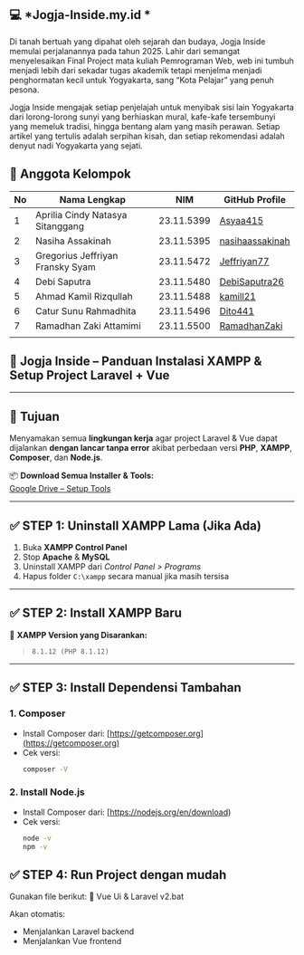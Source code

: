 
## 💻 *Jogja-Inside.my.id *
Di tanah bertuah yang dipahat oleh sejarah dan budaya, Jogja Inside memulai perjalanannya pada tahun 2025. Lahir dari semangat menyelesaikan Final Project mata kuliah Pemrograman Web, web ini tumbuh menjadi lebih dari sekadar tugas akademik tetapi menjelma menjadi penghormatan kecil untuk Yogyakarta, sang “Kota Pelajar” yang penuh pesona.

Jogja Inside mengajak setiap penjelajah untuk menyibak sisi lain Yogyakarta dari lorong-lorong sunyi yang berhiaskan mural, kafe-kafe tersembunyi yang memeluk tradisi, hingga bentang alam yang masih perawan. Setiap artikel yang tertulis adalah serpihan kisah, dan setiap rekomendasi adalah denyut nadi Yogyakarta yang sejati.

## 🚀 Anggota Kelompok

| No | Nama Lengkap                                       | NIM         | GitHub Profile                                   |
|----|----------------------------------------------------|-------------|------------------------------------------------|
| 1  | Aprilia Cindy Natasya Sitanggang                   | 23.11.5399  | [Asyaa415](https://github.com/Asyaa415)            |
| 2  | Nasiha Assakinah                                   | 23.11.5395  | [nasihaassakinah](https://github.com/nasihaassakinah)  
| 3  | Gregorius Jeffriyan Fransky Syam                   | 23.11.5472  | [Jeffriyan77](https://github.com/Jeffriyan77)          |
| 4  | Debi Saputra                                       | 23.11.5480  | [DebiSaputra26](https://github.com/DebiSaputra26)        |
| 5  | Ahmad Kamil Rizqullah                              | 23.11.5488  | [kamill21](https://github.com/kamill21)|
| 6  | Catur Sunu Rahmadhita                              | 23.11.5496  | [Dito441](https://github.com/Dito441)            |
| 7  | Ramadhan Zaki Attamimi                             | 23.11.5500  | [RamadhanZaki](https://github.com/RamadhanZaki)          |
        |

## 📘 Jogja Inside – Panduan Instalasi XAMPP & Setup Project Laravel + Vue

---

## 📝 Tujuan
Menyamakan semua **lingkungan kerja** agar project Laravel & Vue dapat dijalankan **dengan lancar tanpa error** akibat perbedaan versi **PHP**, **XAMPP**, **Composer**, dan **Node.js**.

📦 **Download Semua Installer & Tools:**  
[Google Drive – Setup Tools](https://drive.google.com/drive/folders/15ZVC3EFA0V_qBJe4QBsRxljCt_uaTMhV?usp=drive_link)

---

## ✅ STEP 1: Uninstall XAMPP Lama (Jika Ada)
1. Buka **XAMPP Control Panel**
2. Stop **Apache** & **MySQL**
3. Uninstall XAMPP dari *Control Panel > Programs*
4. Hapus folder `C:\xampp` secara manual jika masih tersisa

---

## ✅ STEP 2: Install XAMPP Baru

🧩 **XAMPP Version yang Disarankan:**  
> `8.1.12 (PHP 8.1.12)`

---

## ✅ STEP 3: Install Dependensi Tambahan

### 1. Composer
- Install Composer dari: [https://getcomposer.org](https://getcomposer.org)
- Cek versi:
  ```bash
  composer -V

### 2. Install Node.js
- Install Composer dari: [https://nodejs.org/en/download)
- Cek versi:
  ```bash
  node -v
  npm -v

## ✅ STEP 4: Run Project dengan mudah

Gunakan file berikut:
📄 Vue Ui & Laravel v2.bat

Akan otomatis:
- Menjalankan Laravel backend
- Menjalankan Vue frontend

